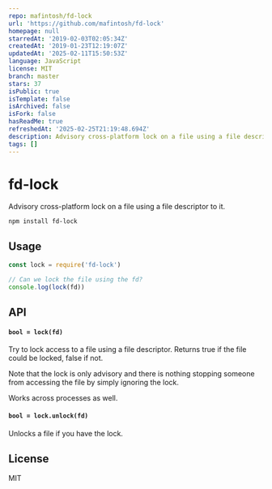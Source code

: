 ```yaml
---
repo: mafintosh/fd-lock
url: 'https://github.com/mafintosh/fd-lock'
homepage: null
starredAt: '2019-02-03T02:05:34Z'
createdAt: '2019-01-23T12:19:07Z'
updatedAt: '2025-02-11T15:50:53Z'
language: JavaScript
license: MIT
branch: master
stars: 37
isPublic: true
isTemplate: false
isArchived: false
isFork: false
hasReadMe: true
refreshedAt: '2025-02-25T21:19:48.694Z'
description: Advisory cross-platform lock on a file using a file descriptor to it.
tags: []
---
```


# fd-lock

Advisory cross-platform lock on a file using a file descriptor to it.

```
npm install fd-lock
```

## Usage

``` js
const lock = require('fd-lock')

// Can we lock the file using the fd?
console.log(lock(fd))
```

## API

#### `bool = lock(fd)`

Try to lock access to a file using a file descriptor.
Returns true if the file could be locked, false if not.

Note that the lock is only advisory and there is nothing stopping someone from accessing the file by simply ignoring the lock.

Works across processes as well.

#### `bool = lock.unlock(fd)`

Unlocks a file if you have the lock.

## License

MIT
